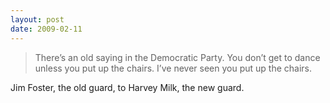 ```yaml
---
layout: post
date: 2009-02-11
--- 
```


>There’s an old saying in the Democratic Party. You don’t get to dance unless you put up the chairs. I’ve never seen you put up the chairs.

Jim Foster, the old guard, to Harvey Milk, the new guard.
